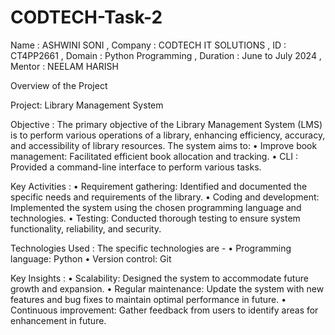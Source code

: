 # CODTECH-Task-2

Name : ASHWINI SONI , 
Company : CODTECH IT SOLUTIONS , 
ID : CT4PP2661 , 
Domain : Python Programming , 
Duration : June to July 2024 ,  
Mentor : NEELAM HARISH

Overview of the Project 

Project: Library Management System

Objective :
The primary objective of the Library Management System (LMS) is to perform various operations of a library, enhancing efficiency, accuracy, and accessibility of library resources. The system aims to:
•	Improve book management: Facilitated efficient book allocation and tracking.
•	CLI : Provided a command-line interface to perform various tasks.

Key Activities :
•	Requirement gathering: Identified and documented the specific needs and requirements of the library.
•	Coding and development: Implemented the system using the chosen programming language and technologies.
•	Testing: Conducted thorough testing to ensure system functionality, reliability, and security.

Technologies Used :
The specific technologies are - 
•	Programming language: Python
•	Version control: Git

Key Insights :
•	Scalability: Designed the system to accommodate future growth and expansion.
•	Regular maintenance: Update the system with new features and bug fixes to maintain optimal performance in future.
•	Continuous improvement: Gather feedback from users to identify areas for enhancement in future.
